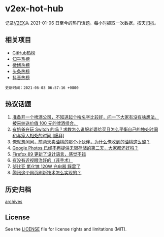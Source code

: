 # v2ex-hot-hub

 记录[V2EX](https://www.v2ex.com/)从 2021-01-06 日至今的热门话题。每小时抓取一次数据，按天[归档](archives)。
 
 ## 相关项目

- [GitHub热榜](https://github.com/snaildev/github-hot-hub)
- [知乎热榜](https://github.com/snaildev/zhihu-hot-hub)
- [微博热榜](https://github.com/snaildev/weibo-hot-hub)
- [头条热榜](https://github.com/snaildev/toutiao-hot-hub)
- [抖音热榜](https://github.com/snaildev/douyin-hot-hub)


 `更新时间：2021-06-03 06:57:16 +0800`

## 热议话题

1. [准备开一个啤酒公司，不知道起个啥名字比较好，问一下大家有没有啥想法，被采纳送价值 100 元的啤酒组合。](https://www.v2ex.com/t/780869)
1. [有奶爸在玩 Switch 的吗？求教怎么说服老婆给买且怎么平衡自己的独处时间和与家人相处的时间 [膜拜]](https://www.v2ex.com/t/780802)
1. [俺就想问问，前两天卖油桃的那个小伙伴，为什么俺收到的油桃这么酸？](https://www.v2ex.com/t/780769)
1. [Google Photos 已经不再提供无限存储的第二天，大家都还好吗？](https://www.v2ex.com/t/780858)
1. [Firefox 89 更新了设计语言，感觉不错](https://www.v2ex.com/t/780758)
1. [有没有近视眼治好的（非手术）](https://www.v2ex.com/t/780759)
1. [努比亚 氮化镓 120W 充电器 踩雷了](https://www.v2ex.com/t/780751)
1. [腾讯这个网页刷新技术怎么实现的？](https://www.v2ex.com/t/780782)

## 历史归档

[archives](archives)

## License

See the [LICENSE](LICENSE) file for license rights and limitations (MIT).
